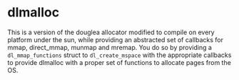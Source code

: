# dlmalloc

This is a version of the douglea allocator modified to compile on every platform under the sun, while providing an abstracted set of callbacks for mmap, direct_mmap, munmap and mremap.
You do so by providing a `dl_mmap_functions` struct to `dl_create_mspace` with the appropriate callbacks to provide dlmalloc with a proper set of functions to allocate pages from the OS.
